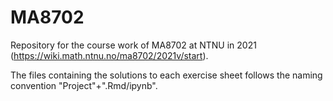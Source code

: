 # MA8702

Repository for the course work of MA8702 at NTNU in 2021 (https://wiki.math.ntnu.no/ma8702/2021v/start). 

The files containing the solutions to each exercise sheet follows the naming convention "Project"+<number>".Rmd/ipynb". 
